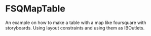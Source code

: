 # FSQMapTable
An example on how to make a table with a map like foursquare with storyboards. Using layout constraints and using them as IBOutlets.
